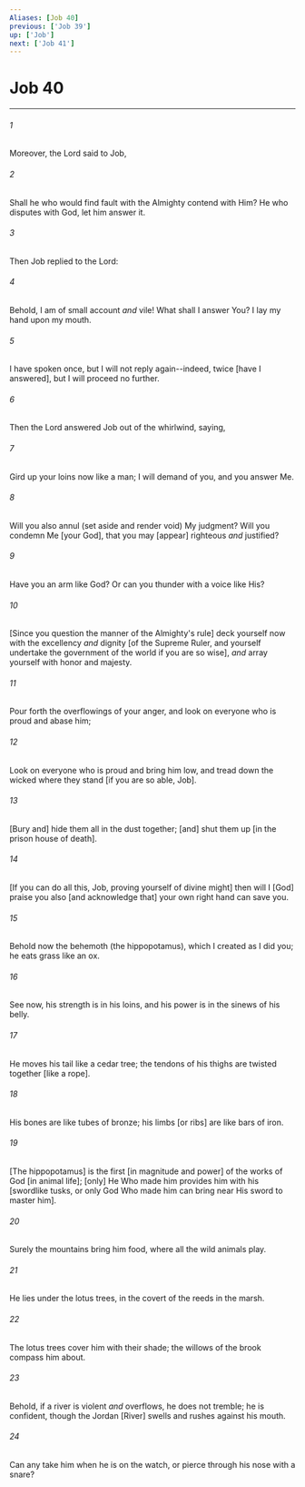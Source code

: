 ```yaml
---
Aliases: [Job 40]
previous: ['Job 39']
up: ['Job']
next: ['Job 41']
---
```

# Job 40

***














###### 1 






Moreover, the Lord said to Job, 













###### 2 






Shall he who would find fault with the Almighty contend with Him? He who disputes with God, let him answer it. 













###### 3 






Then Job replied to the Lord: 













###### 4 






Behold, I am of small account _and_ vile! What shall I answer You? I lay my hand upon my mouth. 













###### 5 






I have spoken once, but I will not reply again--indeed, twice [have I answered], but I will proceed no further. 













###### 6 






Then the Lord answered Job out of the whirlwind, saying, 













###### 7 






Gird up your loins now like a man; I will demand of you, and you answer Me. 













###### 8 






Will you also annul (set aside and render void) My judgment? Will you condemn Me [your God], that you may [appear] righteous _and_ justified? 













###### 9 






Have you an arm like God? Or can you thunder with a voice like His? 













###### 10 






[Since you question the manner of the Almighty's rule] deck yourself now with the excellency _and_ dignity [of the Supreme Ruler, and yourself undertake the government of the world if you are so wise], _and_ array yourself with honor and majesty. 













###### 11 






Pour forth the overflowings of your anger, and look on everyone who is proud and abase him; 













###### 12 






Look on everyone who is proud and bring him low, and tread down the wicked where they stand [if you are so able, Job]. 













###### 13 






[Bury and] hide them all in the dust together; [and] shut them up [in the prison house of death]. 













###### 14 






[If you can do all this, Job, proving yourself of divine might] then will I [God] praise you also [and acknowledge that] your own right hand can save you. 













###### 15 






Behold now the behemoth (the hippopotamus), which I created as I did you; he eats grass like an ox. 













###### 16 






See now, his strength is in his loins, and his power is in the sinews of his belly. 













###### 17 






He moves his tail like a cedar tree; the tendons of his thighs are twisted together [like a rope]. 













###### 18 






His bones are like tubes of bronze; his limbs [or ribs] are like bars of iron. 













###### 19 






[The hippopotamus] is the first [in magnitude and power] of the works of God [in animal life]; [only] He Who made him provides him with his [swordlike tusks, or only God Who made him can bring near His sword to master him]. 













###### 20 






Surely the mountains bring him food, where all the wild animals play. 













###### 21 






He lies under the lotus trees, in the covert of the reeds in the marsh. 













###### 22 






The lotus trees cover him with their shade; the willows of the brook compass him about. 













###### 23 






Behold, if a river is violent _and_ overflows, he does not tremble; he is confident, though the Jordan [River] swells and rushes against his mouth. 













###### 24 






Can any take him when he is on the watch, or pierce through his nose with a snare?
